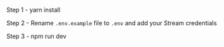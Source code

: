 Step 1 - yarn install

Step 2 - Rename `.env.example` file to `.env` and add your Stream credentials

Step 3 - npm run dev
